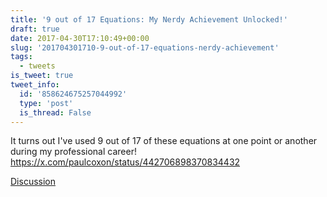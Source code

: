 ```yaml
---
title: '9 out of 17 Equations: My Nerdy Achievement Unlocked!'
draft: true
date: 2017-04-30T17:10:49+00:00
slug: '201704301710-9-out-of-17-equations-nerdy-achievement'
tags:
  - tweets
is_tweet: true
tweet_info:
  id: '858624675257044992'
  type: 'post'
  is_thread: False
---
```




It turns out I've used 9 out of 17 of these equations at one point or another during my professional career! <https://x.com/paulcoxon/status/442706898370834432>

[Discussion](https://x.com/sytelus/status/858624675257044992)
